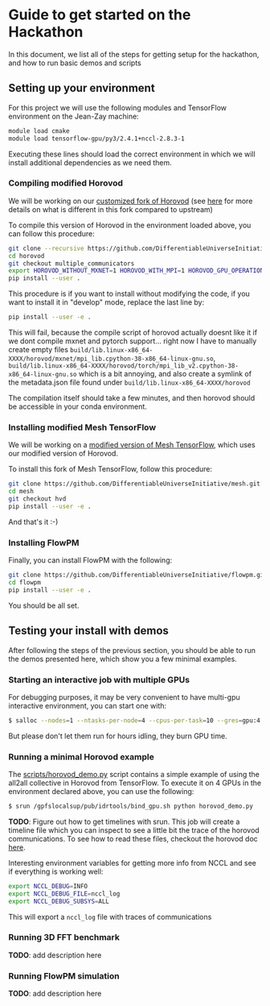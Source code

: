 # Guide to get started on the Hackathon

In this document, we list all of the steps for getting setup for the hackathon,
and how to run basic demos and scripts

## Setting up your environment

For this project we will use the following modules and TensorFlow environment
on the Jean-Zay machine:
```bash
module load cmake
module load tensorflow-gpu/py3/2.4.1+nccl-2.8.3-1
```

Executing these lines should load the correct environment in which we will
install additional dependencies as we need them.

### Compiling modified Horovod

We will be working on our [customized fork of Horovod](https://github.com/DifferentiableUniverseInitiative/horovod/tree/multiple_communicators) (see [here](https://github.com/DifferentiableUniverseInitiative/horovod/pull/2)
  for more details on what is different in this fork compared to upstream)

To compile this version of Horovod in the environment loaded above, you can
follow this procedure:

```bash
git clone --recursive https://github.com/DifferentiableUniverseInitiative/horovod.git
cd horovod
git checkout multiple_communicators
export HOROVOD_WITHOUT_MXNET=1 HOROVOD_WITH_MPI=1 HOROVOD_GPU_OPERATIONS=NCCL HOROVOD_WITHOUT_PYTORCH=1
pip install --user .
```

This procedure is if you want to install without modifying the code, if you want to install it in "develop"
mode, replace the last line by:
```bash
pip install --user -e .
```
This will fail, because the compile script of horovod actually doesnt like it
  if we dont compile mxnet and pytorch support... right now I have to manually create
  empty files `build/lib.linux-x86_64-XXXX/horovod/mxnet/mpi_lib.cpython-38-x86_64-linux-gnu.so`,
  `build/lib.linux-x86_64-XXXX/horovod/torch/mpi_lib_v2.cpython-38-x86_64-linux-gnu.so` which is a bit annoying,
  and also create a symlink of the metadata.json file found under `build/lib.linux-x86_64-XXXX/horovod`


The compilation itself should take a few minutes, and then horovod should be
accessible in your conda environment.

### Installing modified Mesh TensorFlow

We will be working on a [modified version of Mesh TensorFlow](https://github.com/DifferentiableUniverseInitiative/mesh/tree/hvd), which uses our modified version
of Horovod.

To install this fork of Mesh TensorFlow, follow this procedure:

```bash
git clone https://github.com/DifferentiableUniverseInitiative/mesh.git
cd mesh
git checkout hvd
pip install --user -e .
```

And that's it :-)

### Installing FlowPM

Finally, you can install FlowPM with the following:

```bash
git clone https://github.com/DifferentiableUniverseInitiative/flowpm.git
cd flowpm
pip install --user -e .
```

You should be all set.

## Testing your install with demos

After following the steps of the previous section, you should be able to run the
demos presented here, which show you a few minimal examples.

### Starting an interactive job with multiple GPUs

For debugging purposes, it may be very convenient to have multi-gpu interactive environment, you can
start one with:
```bash
$ salloc --nodes=1 --ntasks-per-node=4 --cpus-per-task=10 --gres=gpu:4 --hint=nomultithread -A ftb@gpu
```
But please don't let them run for hours idling, they burn GPU time.


### Running a minimal Horovod example

The [scripts/horovod_demo.py](scripts/horovod_demo.py) script contains a simple
example of using the  all2all collective in Horovod from TensorFlow. To execute
it on 4 GPUs in the environment declared above, you can use the following:
```bash
$ srun /gpfslocalsup/pub/idrtools/bind_gpu.sh python horovod_demo.py 
```

**TODO**: Figure out how to get timelines with srun. 
This job will create a timeline file which you can inspect to see a little bit
the trace of the horovod communications. To see how to read these files, checkout
the horovod doc [here](https://horovod.readthedocs.io/en/stable/timeline_include.html).

Interesting environment variables for getting more info from NCCL and see if
everything is working well:
```bash
export NCCL_DEBUG=INFO
export NCCL_DEBUG_FILE=nccl_log
export NCCL_DEBUG_SUBSYS=ALL
```
This will export a `nccl_log` file with traces of communications

### Running 3D FFT benchmark

**TODO**: add description here

### Running FlowPM simulation

**TODO**: add description here
